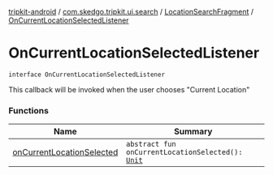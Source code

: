 [tripkit-android](../../../index.md) / [com.skedgo.tripkit.ui.search](../../index.md) / [LocationSearchFragment](../index.md) / [OnCurrentLocationSelectedListener](./index.md)

# OnCurrentLocationSelectedListener

`interface OnCurrentLocationSelectedListener`

This callback will be invoked when the user chooses "Current Location"

### Functions

| Name | Summary |
|---|---|
| [onCurrentLocationSelected](on-current-location-selected.md) | `abstract fun onCurrentLocationSelected(): `[`Unit`](https://kotlinlang.org/api/latest/jvm/stdlib/kotlin/-unit/index.html) |
